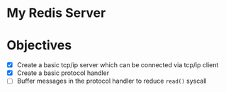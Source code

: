 # My Redis Server

# Objectives

- [x] Create a basic tcp/ip server which can be connected via tcp/ip client
- [x] Create a basic protocol handler
- [ ] Buffer messages in the protocol handler to reduce ```read()``` syscall
